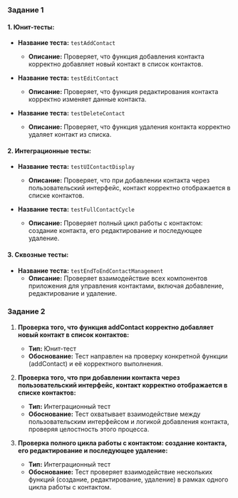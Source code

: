 ### Задание 1

#### 1. Юнит-тесты:

- **Название теста:** `testAddContact`
  - **Описание:** Проверяет, что функция добавления контакта корректно добавляет новый контакт в список контактов.
    
- **Название теста:** `testEditContact`
  - **Описание:** Проверяет, что функция редактирования контакта корректно изменяет данные контакта.

- **Название теста:** `testDeleteContact`
  - **Описание:** Проверяет, что функция удаления контакта корректно удаляет контакт из списка.

#### 2. Интеграционные тесты:

- **Название теста:** `testUIContactDisplay`
  - **Описание:** Проверяет, что при добавлении контакта через пользовательский интерфейс, контакт корректно отображается в списке контактов.

- **Название теста:** `testFullContactCycle`
  - **Описание:** Проверяет полный цикл работы с контактом: создание контакта, его редактирование и последующее удаление.

#### 3. Сквозные тесты:

- **Название теста:** `testEndToEndContactManagement`
  - **Описание:** Проверяет взаимодействие всех компонентов приложения для управления контактами, включая добавление, редактирование и удаление.

### Задание 2

1. **Проверка того, что функция addContact корректно добавляет новый контакт в список контактов:**
   - **Тип:** Юнит-тест
   - **Обоснование:** Тест направлен на проверку конкретной функции (addContact) и её корректного выполнения.

2. **Проверка того, что при добавлении контакта через пользовательский интерфейс, контакт корректно отображается в списке контактов:**
   - **Тип:** Интеграционный тест
   - **Обоснование:** Тест охватывает взаимодействие между пользовательским интерфейсом и логикой добавления контакта, проверяя целостность этого процесса.

3. **Проверка полного цикла работы с контактом: создание контакта, его редактирование и последующее удаление:**
   - **Тип:** Интеграционный тест
   - **Обоснование:** Тест проверяет взаимодействие нескольких функций (создание, редактирование, удаление) в рамках одного цикла работы с контактом.
